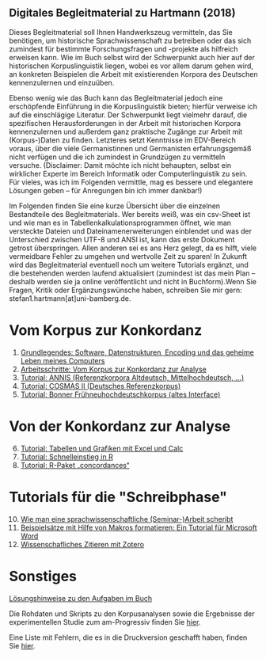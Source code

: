## Digitales Begleitmaterial zu Hartmann (2018)

Dieses Begleitmaterial soll Ihnen Handwerkszeug vermitteln, das Sie benötigen, um historische Sprachwissenschaft zu betreiben oder das sich zumindest für bestimmte Forschungsfragen und -projekte als hilfreich erweisen kann. Wie im Buch selbst wird der Schwerpunkt auch hier auf der historischen Korpuslinguistik liegen, wobei es vor allem darum gehen wird, an konkreten Beispielen die Arbeit mit existierenden Korpora des Deutschen kennenzulernen und einzuüben.

Ebenso wenig wie das Buch kann das Begleitmaterial jedoch eine erschöpfende Einführung in die Korpuslinguistik bieten; hierfür verweise ich auf die einschlägige Literatur. Der Schwerpunkt liegt vielmehr darauf, die spezifischen Herausforderungen in der Arbeit mit historischen Korpora kennenzulernen und außerdem ganz praktische Zugänge zur Arbeit mit (Korpus-)Daten zu finden. Letzteres setzt Kenntnisse im EDV-Bereich voraus, über die viele Germanistinnen und Germanisten erfahrungsgemäß nicht verfügen und die ich zumindest in Grundzügen zu vermitteln versuche. (Disclaimer: Damit möchte ich nicht behaupten, selbst ein wirklicher Experte im Bereich Informatik oder Computerlinguistik zu sein. Für vieles, was ich im Folgenden vermittle, mag es bessere und elegantere Lösungen geben – für Anregungen bin ich immer dankbar!)

Im Folgenden finden Sie eine kurze Übersicht über die einzelnen Bestandteile des Begleitmaterials. Wer bereits weiß, was ein csv-Sheet ist und wie man es in Tabellenkalkulationsprogrammen öffnet, wie man versteckte Dateien und Dateinamenerweiterungen einblendet und was der Unterschied zwischen UTF-8 und ANSI ist, kann das erste Dokument getrost überspringen. Allen anderen sei es ans Herz gelegt, da es hilft, viele vermeidbare Fehler zu umgehen und wertvolle Zeit zu sparen!
In Zukunft wird das Begleitmaterial eventuell noch um weitere Tutorials ergänzt, und die bestehenden werden laufend aktualisiert (zumindest ist das mein Plan – deshalb werden sie ja online veröffentlicht und nicht in Buchform).Wenn Sie Fragen, Kritik oder Ergänzungswünsche haben, schreiben Sie mir gern: stefan1.hartmann[at]uni-bamberg.de.

# Vom Korpus zur Konkordanz
1.	<a href="https://hartmast.github.io/sprachgeschichte/begleitmaterial/01-Grundlegendes.pdf">Grundlegendes: Software, Datenstrukturen, Encoding und das geheime Leben meines Computers</a>
2.	<a href="https://hartmast.github.io/sprachgeschichte/begleitmaterial/02-Arbeitsschritte.pdf">Arbeitsschritte: Vom Korpus zur Konkordanz zur Analyse</a>
3.	<a href="https://hartmast.github.io/sprachgeschichte/begleitmaterial/03-ANNIS.pdf">Tutorial: ANNIS (Referenzkorpora Altdeutsch, Mittelhochdeutsch, ...)</a>
4. <a href="https://hartmast.github.io/sprachgeschichte/begleitmaterial/04-CosmasII_Tutorial.pdf">Tutorial: COSMAS II (Deutsches Referenzkorpus)</a>
5.	<a href="https://hartmast.github.io/sprachgeschichte/begleitmaterial/05-FnhdC.pdf">Tutorial: Bonner Frühneuhochdeutschkorpus (altes Interface)</a>

# Von der Konkordanz zur Analyse
6.	<a href="https://hartmast.github.io/sprachgeschichte/begleitmaterial/06-Tabellen%20und%20Grafiken%20mit%20Excel%20und%20Calc.pdf">Tutorial: Tabellen und Grafiken mit Excel und Calc</a>
7.	<a href="https://hartmast.github.io/sprachgeschichte/begleitmaterial/07-Schnelleinstieg%20in%20R.pdf"> Tutorial: Schnelleinstieg in R</a>
8.	<a href="https://hartmast.github.io/sprachgeschichte/begleitmaterial/08-concordances.pdf">Tutorial: R-Paket „concordances“</a>

# Tutorials für die "Schreibphase"
10. <a href="https://hartmast.github.io/sprachgeschichte/begleitmaterial/hausarbeiten.pdf">Wie man eine sprachwissenschaftliche (Seminar-)Arbeit scheribt</a>
11. <a href="https://hartmast.github.io/sprachgeschichte/begleitmaterial/Beispielsa%CC%88tze%20mit%20Hilfe%20von%20Makros%20formatieren.pdf">Beispielsätze mit Hilfe von Makros formatieren: Ein Tutorial für Microsoft Word</a>
12. <a href="https://hartmast.github.io/sprachgeschichte/begleitmaterial/Wissenschaftliches%20Zitieren%20mit%20Zotero.pdf">Wissenschafliches Zitieren mit Zotero</a>

# Sonstiges
<a href="https://hartmast.github.io/sprachgeschichte/begleitmaterial/loesungshinweise.pdf">Lösungshinweise zu den Aufgaben im Buch</a>

Die Rohdaten und Skripts zu den Korpusanalysen sowie die Ergebnisse der experimentellen Studie zum am-Progressiv finden Sie <a href="https://github.com/hartmast/sprachgeschichte/tree/master/korpusanalysen">hier</a>.

Eine Liste mit Fehlern, die es in die Druckversion geschafft haben, finden Sie <a href="https://hartmast.github.io/sprachgeschichte/begleitmaterial/Errata.pdf">hier</a>.
